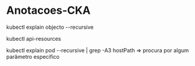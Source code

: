# Anotacoes-CKA



kubectl explain objecto --recursive

kubectl api-resources

kubectl explain pod --recursive | grep -A3 hostPath ⇒ procura por algum parâmetro  especifico
